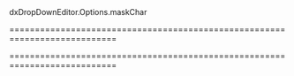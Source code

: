 <!--id-->dxDropDownEditor.Options.maskChar<!--/id-->
===========================================================================
<!--hidden--><!--/hidden-->
===========================================================================

